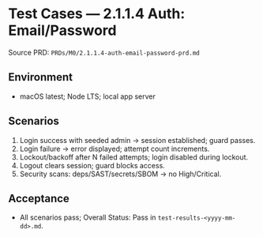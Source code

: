 # Test Cases — 2.1.1.4 Auth: Email/Password

Source PRD: `PRDs/M0/2.1.1.4-auth-email-password-prd.md`

## Environment
- macOS latest; Node LTS; local app server

## Scenarios
1. Login success with seeded admin → session established; guard passes.
2. Login failure → error displayed; attempt count increments.
3. Lockout/backoff after N failed attempts; login disabled during lockout.
4. Logout clears session; guard blocks access.
5. Security scans: deps/SAST/secrets/SBOM → no High/Critical.

## Acceptance
- All scenarios pass; Overall Status: Pass in `test-results-<yyyy-mm-dd>.md`.


